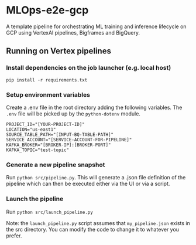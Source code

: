 # MLOps-e2e-gcp

A template pipeline for orchestrating ML training and inference lifecycle on GCP using VertexAI pipelines, Bigframes and BigQuery. 

## Running on Vertex pipelines

### Install dependencies on the job launcher (e.g. local host)
```
pip install -r requirements.txt
```

### Setup environment variables
Create a .env file in the root directory adding the following variables. The `.env` file will be picked up by the `python-dotenv` module.

```
PROJECT_ID="[YOUR-PROJECT-ID]"
LOCATION="us-east1"
SOURCE_TABLE_PATH="[INPUT-BQ-TABLE-PATH]"
SERVICE_ACCOUNT="[SERVICE-ACCOUNT-FOR-PIPELINE]"
KAFKA_BROKER="[BROKER-IP]:[BROKER-PORT]"
KAFKA_TOPIC="test-topic"
```

### Generate a new pipeline snapshot
Run `python src/pipeline.py`. This will generate a .json file definition of the pipeline which can then be executed either via the UI or via a script.

### Launch the pipeline
Run `python src/launch_pipeline.py`

Note: the `launch_pipeline.py` script assumes that `my_pipeline.json` exists in the src directory. You can modify the code to change it to whatever you prefer. 
